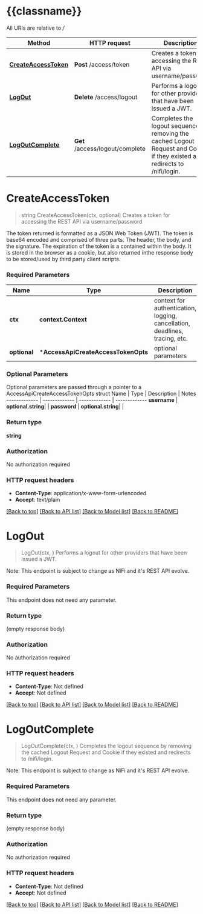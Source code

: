 # {{classname}}

All URIs are relative to */*

Method | HTTP request | Description
------------- | ------------- | -------------
[**CreateAccessToken**](AccessApi.md#CreateAccessToken) | **Post** /access/token | Creates a token for accessing the REST API via username/password
[**LogOut**](AccessApi.md#LogOut) | **Delete** /access/logout | Performs a logout for other providers that have been issued a JWT.
[**LogOutComplete**](AccessApi.md#LogOutComplete) | **Get** /access/logout/complete | Completes the logout sequence by removing the cached Logout Request and Cookie if they existed and redirects to /nifi/login.

# **CreateAccessToken**
> string CreateAccessToken(ctx, optional)
Creates a token for accessing the REST API via username/password

The token returned is formatted as a JSON Web Token (JWT). The token is base64 encoded and comprised of three parts. The header, the body, and the signature. The expiration of the token is a contained within the body. It is stored in the browser as a cookie, but also returned inthe response body to be stored/used by third party client scripts.

### Required Parameters

Name | Type | Description  | Notes
------------- | ------------- | ------------- | -------------
 **ctx** | **context.Context** | context for authentication, logging, cancellation, deadlines, tracing, etc.
 **optional** | ***AccessApiCreateAccessTokenOpts** | optional parameters | nil if no parameters

### Optional Parameters
Optional parameters are passed through a pointer to a AccessApiCreateAccessTokenOpts struct
Name | Type | Description  | Notes
------------- | ------------- | ------------- | -------------
 **username** | **optional.string**|  | 
 **password** | **optional.string**|  | 

### Return type

**string**

### Authorization

No authorization required

### HTTP request headers

 - **Content-Type**: application/x-www-form-urlencoded
 - **Accept**: text/plain

[[Back to top]](#) [[Back to API list]](../README.md#documentation-for-api-endpoints) [[Back to Model list]](../README.md#documentation-for-models) [[Back to README]](../README.md)

# **LogOut**
> LogOut(ctx, )
Performs a logout for other providers that have been issued a JWT.

Note: This endpoint is subject to change as NiFi and it's REST API evolve.

### Required Parameters
This endpoint does not need any parameter.

### Return type

 (empty response body)

### Authorization

No authorization required

### HTTP request headers

 - **Content-Type**: Not defined
 - **Accept**: Not defined

[[Back to top]](#) [[Back to API list]](../README.md#documentation-for-api-endpoints) [[Back to Model list]](../README.md#documentation-for-models) [[Back to README]](../README.md)

# **LogOutComplete**
> LogOutComplete(ctx, )
Completes the logout sequence by removing the cached Logout Request and Cookie if they existed and redirects to /nifi/login.

Note: This endpoint is subject to change as NiFi and it's REST API evolve.

### Required Parameters
This endpoint does not need any parameter.

### Return type

 (empty response body)

### Authorization

No authorization required

### HTTP request headers

 - **Content-Type**: Not defined
 - **Accept**: Not defined

[[Back to top]](#) [[Back to API list]](../README.md#documentation-for-api-endpoints) [[Back to Model list]](../README.md#documentation-for-models) [[Back to README]](../README.md)

